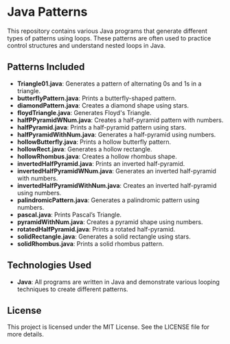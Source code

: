 
# Java Patterns

This repository contains various Java programs that generate different types of patterns using loops. These patterns are often used to practice control structures and understand nested loops in Java.

## Patterns Included

- **Triangle01.java**: Generates a pattern of alternating 0s and 1s in a triangle.
- **butterflyPattern.java**: Prints a butterfly-shaped pattern.
- **diamondPattern.java**: Creates a diamond shape using stars.
- **floydTriangle.java**: Generates Floyd's Triangle.
- **halfPPyramidWNum.java**: Creates a half-pyramid pattern with numbers.
- **halfPyramid.java**: Prints a half-pyramid pattern using stars.
- **halfPyramidWithNum.java**: Generates a half-pyramid using numbers.
- **hollowButterfly.java**: Prints a hollow butterfly pattern.
- **hollowRect.java**: Generates a hollow rectangle.
- **hollowRhombus.java**: Creates a hollow rhombus shape.
- **invertedHalfPyramid.java**: Prints an inverted half-pyramid.
- **invertedHalfPyramidWNum.java**: Generates an inverted half-pyramid with numbers.
- **invertedHalfPyramidWithNum.java**: Creates an inverted half-pyramid using numbers.
- **palindromicPattern.java**: Generates a palindromic pattern using numbers.
- **pascal.java**: Prints Pascal’s Triangle.
- **pyramidWithNum.java**: Creates a pyramid shape using numbers.
- **rotatedHalfPyramid.java**: Prints a rotated half-pyramid.
- **solidRectangle.java**: Generates a solid rectangle using stars.
- **solidRhombus.java**: Prints a solid rhombus pattern.

## Technologies Used
- **Java**: All programs are written in Java and demonstrate various looping techniques to create different patterns.

## License
This project is licensed under the MIT License. See the LICENSE file for more details.
